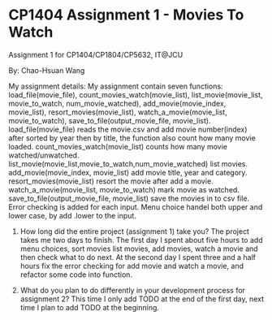 # CP1404 Assignment 1 - Movies To Watch
Assignment 1 for CP1404/CP1804/CP5632, IT@JCU

By: Chao-Hsuan Wang

My assignment details:
    My assignment contain seven functions: load_file(movie_file), count_movies_watch(movie_list), list_movie(movie_list, movie_to_watch, num_movie_watched), add_movie(movie_index, movie_list), resort_movies(movie_list), watch_a_movie(movie_list, movie_to_watch), save_to_file(output_movie_file, movie_list).
    load_file(movie_file) reads the movie.csv and add movie number(index) after sorted by year then by title, the function also count how many movie loaded.
    count_movies_watch(movie_list) counts how many movie watched/unwatched.
    list_movie(movie_list,movie_to_watch,num_movie_watched) list movies.
    add_movie(movie_index, movie_list) add movie title, year and category.
    resort_movies(movie_list) resort the movie after add a movie.
    watch_a_movie(movie_list, movie_to_watch) mark movie as watched.
    save_to_file(output_movie_file, movie_list) save the movies in to csv file.
    Error checking is added for each input.
    Menu choice handel both upper and lower case, by add .lower to the input.


1. How long did the entire project (assignment 1) take you?
        The project takes me two days to finish. 
        The first day I spent about five hours to add menu choices, sort movies list movies, add movies, watch a movie and then check what to do next.
        At the second day I spent three and a half hours fix the error checking for add movie and watch a movie, and refactor some code into function.

2. What do you plan to do  differently in your development process for assignment 2?
        This time I only add TODO at the end of the first day, next time I plan to add TODO at the beginning. 
